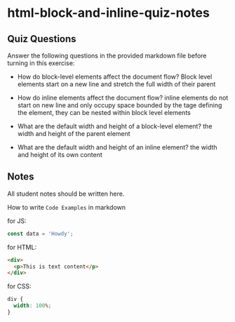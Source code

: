# html-block-and-inline-quiz-notes

## Quiz Questions

Answer the following questions in the provided markdown file before turning in this exercise:

- How do block-level elements affect the document flow?
  Block level elements start on a new line and stretch the full width of their parent

- How do inline elements affect the document flow?
  inline elements do not start on new line and only occupy space bounded by the tage defining the element, they can be nested within block level elements

- What are the default width and height of a block-level element?
  the width and height of the parent element

- What are the default width and height of an inline element?
  the width and height of its own content

## Notes

All student notes should be written here.

How to write `Code Examples` in markdown

for JS:

```javascript
const data = 'Howdy';
```

for HTML:

```html
<div>
  <p>This is text content</p>
</div>
```

for CSS:

```css
div {
  width: 100%;
}
```
